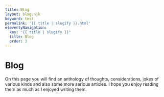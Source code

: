 ```yaml
---
title: Blog
layout: blog.njk
keyword: test
permalink: '{{ title | slugify }}.html'
eleventyNavigation:
  key: "{{ title | slugify }}"
  title: Blog
  order: 3
---
```


# Blog

<div class="lead">
On this page you will find an anthology of thoughts, considerations, jokes of various kinds and also some more serious articles. I hope you enjoy reading them as much as I enjoyed writing them.
</div>
